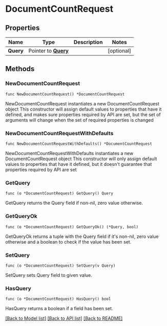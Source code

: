 # DocumentCountRequest

## Properties

Name | Type | Description | Notes
------------ | ------------- | ------------- | -------------
**Query** | Pointer to [**Query**](Query.md) |  | [optional] 

## Methods

### NewDocumentCountRequest

`func NewDocumentCountRequest() *DocumentCountRequest`

NewDocumentCountRequest instantiates a new DocumentCountRequest object
This constructor will assign default values to properties that have it defined,
and makes sure properties required by API are set, but the set of arguments
will change when the set of required properties is changed

### NewDocumentCountRequestWithDefaults

`func NewDocumentCountRequestWithDefaults() *DocumentCountRequest`

NewDocumentCountRequestWithDefaults instantiates a new DocumentCountRequest object
This constructor will only assign default values to properties that have it defined,
but it doesn't guarantee that properties required by API are set

### GetQuery

`func (o *DocumentCountRequest) GetQuery() Query`

GetQuery returns the Query field if non-nil, zero value otherwise.

### GetQueryOk

`func (o *DocumentCountRequest) GetQueryOk() (*Query, bool)`

GetQueryOk returns a tuple with the Query field if it's non-nil, zero value otherwise
and a boolean to check if the value has been set.

### SetQuery

`func (o *DocumentCountRequest) SetQuery(v Query)`

SetQuery sets Query field to given value.

### HasQuery

`func (o *DocumentCountRequest) HasQuery() bool`

HasQuery returns a boolean if a field has been set.


[[Back to Model list]](../README.md#documentation-for-models) [[Back to API list]](../README.md#documentation-for-api-endpoints) [[Back to README]](../README.md)


